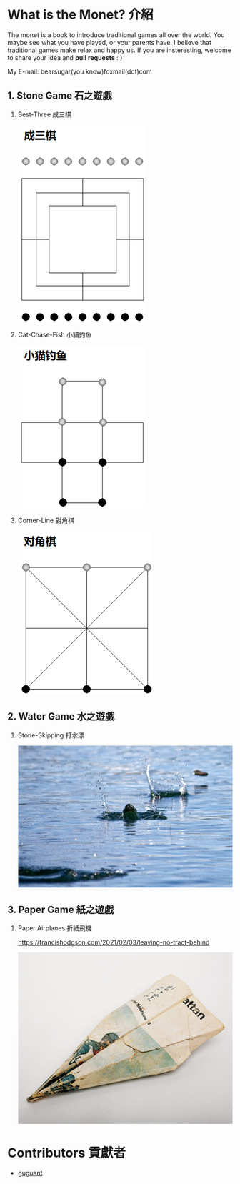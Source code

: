 # What is the Monet? 介紹

The monet is a book to introduce traditional games all over the world. You maybe see what you have played, or your parents have.
I believe that traditional games make relax and happy us. If you are insteresting, welcome to share your idea and **pull requests** : )

My E-mail: bearsugar(you know)foxmail(dot)com

## 1. Stone Game 石之遊戲

1. Best-Three 成三棋

   ![best-three](ch1-StoneGames/picture/best-three.png)

2. Cat-Chase-Fish 小貓釣魚

   ![Cat-Chase-Fish](ch1-StoneGames/picture/cat-chase-fish.png)

3. Corner-Line 對角棋

   ![corner-line](ch1-StoneGames/picture/corner-line.png)

## 2. Water Game 水之遊戲

1. Stone-Skipping 打水漂

   ![stone-skipping](ch2-WaterGames/picture/stone-skipping.jpg)

## 3. Paper Game 紙之遊戲

1. Paper Airplanes 折紙飛機

   https://francishodgson.com/2021/02/03/leaving-no-tract-behind

   ![scientist](ch3-PaperGames/picture/Paper-Airplanes.jpg)

# Contributors 貢獻者

* [guguant](https://github.com/Guguant)
